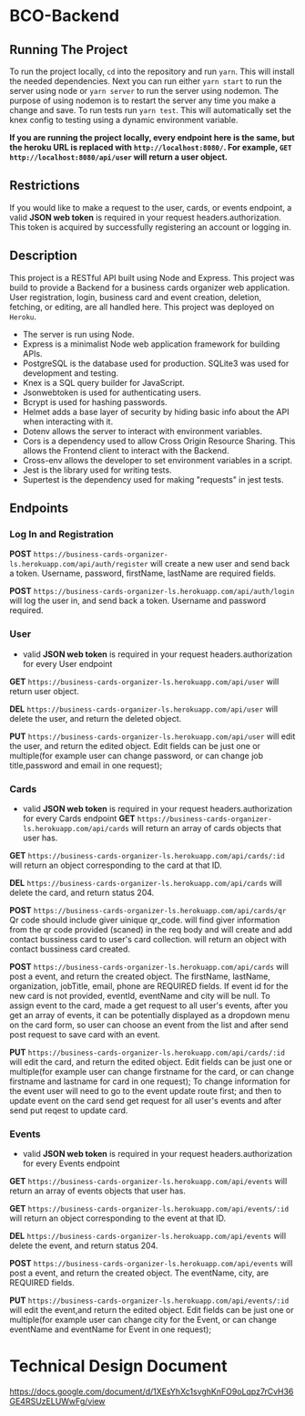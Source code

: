 # BCO-Backend
## Running The Project

To run the project locally, `cd` into the repository and run `yarn`. This will install the needed dependencies. Next you can run either `yarn start` to run the server using node or `yarn server` to run the server using nodemon. The purpose of using nodemon is to restart the server any time you make a change and save. To run tests run `yarn test`. This will automatically set the knex config to testing using a dynamic environment variable.

**If you are running the project locally, every endpoint here is the same, but the heroku URL is replaced with `http://localhost:8080/`. For example, `GET` `http://localhost:8080/api/user` will return a user object.**

## Restrictions

If you would like to make a request to the user, cards, or events endpoint, a valid **JSON web token** is required in your request headers.authorization. This token is acquired by successfully registering an account or logging in.

## Description

This project is a RESTful API built using Node and Express. This project was build to provide a Backend for a business cards organizer web application. User registration, login, business card and event creation, deletion, fetching, or editing, are all handled here. This project was deployed on `Heroku`.

- The server is run using Node.
- Express is a minimalist Node web application framework for building APIs.
- PostgreSQL is the database used for production. SQLite3 was used for development and testing.
- Knex is a SQL query builder for JavaScript.
- Jsonwebtoken is used for authenticating users.
- Bcrypt is used for hashing passwords.
- Helmet adds a base layer of security by hiding basic info about the API when interacting with it.
- Dotenv allows the server to interact with environment variables.
- Cors is a dependency used to allow Cross Origin Resource Sharing. This allows the Frontend client to interact with the Backend.
- Cross-env allows the developer to set environment variables in a script.
- Jest is the library used for writing tests.
- Supertest is the dependency used for making "requests" in jest tests.

## Endpoints

### Log In and Registration

**POST** `https://business-cards-organizer-ls.herokuapp.com/api/auth/register` will create a new user and send back a token. Username, password, firstName, lastName are required fields.

**POST** `https://business-cards-organizer-ls.herokuapp.com/api/auth/login` will log the user in, and send back a token. Username and password required.

### User

- valid **JSON web token** is required in your request headers.authorization for every User endpoint

**GET** `https://business-cards-organizer-ls.herokuapp.com/api/user` will return user object.

**DEL** `https://business-cards-organizer-ls.herokuapp.com/api/user` will delete the user, and return the deleted object.

**PUT** `https://business-cards-organizer-ls.herokuapp.com/api/user` will edit the user, and return the edited object. Edit fields can be just one or multiple(for example user can change password, or can change job title,password and email in one request);

### Cards

- valid **JSON web token** is required in your request headers.authorization for every Cards endpoint
**GET** `https://business-cards-organizer-ls.herokuapp.com/api/cards` will return an array of cards objects that user has.

**GET** `https://business-cards-organizer-ls.herokuapp.com/api/cards/:id` will return an object corresponding to the card at that ID.

**DEL** `https://business-cards-organizer-ls.herokuapp.com/api/cards` will delete the card, and return status 204.

**POST** `https://business-cards-organizer-ls.herokuapp.com/api/cards/qr` Qr code should include giver uinique qr_code. will find giver information from the qr code provided (scaned) in the req body and will create and add contact bussiness card to user's card collection. will return an object with contact bussiness card created.

**POST** `https://business-cards-organizer-ls.herokuapp.com/api/cards` will post a event, and return the created object. The firstName, lastName, organization, jobTitle, email, phone are REQUIRED fields. If event id for the new card is not provided, eventId, eventName and city will be null. To assign event to the card, made a get request to all user's events, after you get an array of events, it can be potentially displayed as a dropdown menu on the card form, so user can choose an event from the list and after send post request to save card with an event.

**PUT** `https://business-cards-organizer-ls.herokuapp.com/api/cards/:id` will edit the card, and return the edited object. Edit fields can be just one or multiple(for example user can change firstname for the card, or can change firstname and lastname for card in one request); To change information for the event user will need to go to the event update route first; and then to update event on the card send get request for all user's events and after send put reqest to update card.

### Events

- valid **JSON web token** is required in your request headers.authorization for every Events endpoint

**GET** `https://business-cards-organizer-ls.herokuapp.com/api/events` will return an array of events objects that user has.

**GET** `https://business-cards-organizer-ls.herokuapp.com/api/events/:id` will return an object corresponding to the event at that ID.

**DEL** `https://business-cards-organizer-ls.herokuapp.com/api/events` will delete the event, and return status 204.

**POST** `https://business-cards-organizer-ls.herokuapp.com/api/events` will post a event, and return the created object. The eventName, city, are REQUIRED fields.

**PUT** `https://business-cards-organizer-ls.herokuapp.com/api/events/:id` will edit the event,and return the edited object. Edit fields can be just one or multiple(for example user can change city for the Event, or can change eventName and eventName for Event in one request);


# Technical Design Document
https://docs.google.com/document/d/1XEsYhXc1svghKnFO9oLqpz7rCvH36GE4RSUzELUWwFg/view
